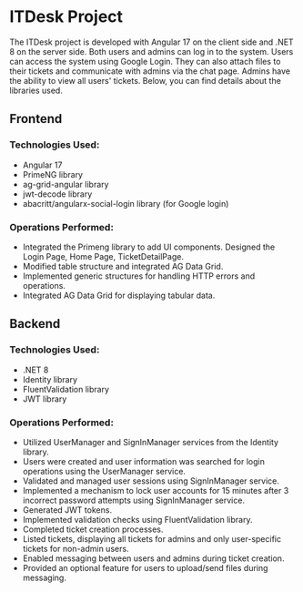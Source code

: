 # ITDesk Project

The ITDesk project is developed with Angular 17 on the client side and .NET 8 on the server side. Both users and admins can log in to the system. Users can access the system using Google Login.
They can also attach files to their tickets and communicate with admins via the chat page. Admins have the ability to view all users' tickets. Below, you can find details about the libraries used.

## Frontend

### Technologies Used:
- Angular 17
- PrimeNG library
- ag-grid-angular library
- jwt-decode library
- abacritt/angularx-social-login library (for Google login)

### Operations Performed:
- Integrated the Primeng library to add UI components. Designed the Login Page, Home Page, TicketDetailPage.
- Modified table structure and integrated AG Data Grid.
- Implemented generic structures for handling HTTP errors and operations.
- Integrated AG Data Grid for displaying tabular data.

## Backend

### Technologies Used:
- .NET 8
- Identity library
- FluentValidation library
- JWT library

### Operations Performed:
- Utilized UserManager and SignInManager services from the Identity library.
- Users were created and user information was searched for login operations using the UserManager service.
- Validated and managed user sessions using SignInManager service.
- Implemented a mechanism to lock user accounts for 15 minutes after 3 incorrect password attempts using SignInManager service.
- Generated JWT tokens.
- Implemented validation checks using FluentValidation library.
- Completed ticket creation processes.
- Listed tickets, displaying all tickets for admins and only user-specific tickets for non-admin users.
- Enabled messaging between users and admins during ticket creation.
- Provided an optional feature for users to upload/send files during messaging.
